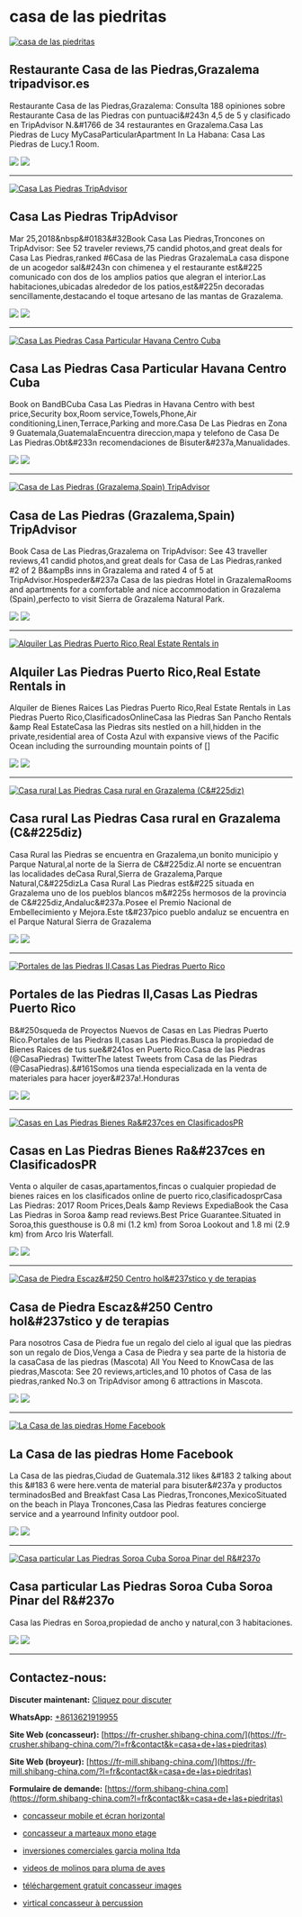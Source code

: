 # casa de las piedritas

<a href="https://swt.shibang-china.com/?l=fr&img&k=casa+de+las+piedritas" target="_blank">![casa de las piedritas](http://static.shibang-china.com/all-800x300/1044.jpg)</a>

## Restaurante Casa de las Piedras,Grazalema tripadvisor.es
Restaurante Casa de las Piedras,Grazalema: Consulta 188 opiniones sobre Restaurante Casa de las Piedras con puntuaci&#243n 4,5 de 5 y clasificado en TripAdvisor N.&#1766 de 34 restaurantes en Grazalema.Casa Las Piedras de Lucy MyCasaParticularApartment In La Habana: Casa Las Piedras de Lucy.1 Room.


<a href="https://whatsapp.shibangsoft.com/WhatsApp.php" target="_blank" title="WhatsApp">![](http://static.shibang-china.com/icon/whatsapp.png)</a> <a href="https://swt.shibang-china.com/?l=fr&icon&k=casa+de+las+piedritas" target="_blank">![](http://static.shibang-china.com/icon/chat-fr.png)</a>

---

<a href="https://swt.shibang-china.com/?l=fr&img&k=casa+de+las+piedritas" target="_blank">![Casa Las Piedras TripAdvisor](http://static.shibang-china.com/all-800x300/480.jpg)</a>

## Casa Las Piedras TripAdvisor
Mar 25,2018&nbsp&#0183&#32Book Casa Las Piedras,Troncones on TripAdvisor: See 52 traveler reviews,75 candid photos,and great deals for Casa Las Piedras,ranked #6Casa de las Piedras GrazalemaLa casa dispone de un acogedor sal&#243n con chimenea y el restaurante est&#225 comunicado con dos de los amplios patios que alegran el interior.Las habitaciones,ubicadas alrededor de los patios,est&#225n decoradas sencillamente,destacando el toque artesano de las mantas de Grazalema.


<a href="https://whatsapp.shibangsoft.com/WhatsApp.php" target="_blank" title="WhatsApp">![](http://static.shibang-china.com/icon/whatsapp.png)</a> <a href="https://swt.shibang-china.com/?l=fr&icon&k=casa+de+las+piedritas" target="_blank">![](http://static.shibang-china.com/icon/chat-fr.png)</a>

---

<a href="https://swt.shibang-china.com/?l=fr&img&k=casa+de+las+piedritas" target="_blank">![Casa Las Piedras Casa Particular Havana Centro Cuba](http://static.shibang-china.com/all-800x300/429.jpg)</a>

## Casa Las Piedras Casa Particular Havana Centro Cuba
Book on BandBCuba Casa Las Piedras in Havana Centro with best price,Security box,Room service,Towels,Phone,Air conditioning,Linen,Terrace,Parking and more.Casa De Las Piedras en Zona 9 Guatemala,GuatemalaEncuentra direccion,mapa y telefono de Casa De Las Piedras.Obt&#233n recomendaciones de Bisuter&#237a,Manualidades.


<a href="https://whatsapp.shibangsoft.com/WhatsApp.php" target="_blank" title="WhatsApp">![](http://static.shibang-china.com/icon/whatsapp.png)</a> <a href="https://swt.shibang-china.com/?l=fr&icon&k=casa+de+las+piedritas" target="_blank">![](http://static.shibang-china.com/icon/chat-fr.png)</a>

---

<a href="https://swt.shibang-china.com/?l=fr&img&k=casa+de+las+piedritas" target="_blank">![Casa de Las Piedras (Grazalema,Spain) TripAdvisor](http://static.shibang-china.com/all-800x300/591.jpg)</a>

## Casa de Las Piedras (Grazalema,Spain) TripAdvisor
Book Casa de Las Piedras,Grazalema on TripAdvisor: See 43 traveller reviews,41 candid photos,and great deals for Casa de Las Piedras,ranked #2 of 2 B&ampBs inns in Grazalema and rated 4 of 5 at TripAdvisor.Hospeder&#237a Casa de las piedras Hotel in GrazalemaRooms and apartments for a comfortable and nice accommodation in Grazalema (Spain),perfecto to visit Sierra de Grazalema Natural Park.


<a href="https://whatsapp.shibangsoft.com/WhatsApp.php" target="_blank" title="WhatsApp">![](http://static.shibang-china.com/icon/whatsapp.png)</a> <a href="https://swt.shibang-china.com/?l=fr&icon&k=casa+de+las+piedritas" target="_blank">![](http://static.shibang-china.com/icon/chat-fr.png)</a>

---

<a href="https://swt.shibang-china.com/?l=fr&img&k=casa+de+las+piedritas" target="_blank">![Alquiler Las Piedras Puerto Rico,Real Estate Rentals in](http://static.shibang-china.com/all-800x300/318.jpg)</a>

## Alquiler Las Piedras Puerto Rico,Real Estate Rentals in
Alquiler de Bienes Raices Las Piedras Puerto Rico,Real Estate Rentals in Las Piedras Puerto Rico,ClasificadosOnlineCasa las Piedras San Pancho Rentals &amp Real EstateCasa las Piedras sits nestled on a hill,hidden in the private,residential area of Costa Azul with expansive views of the Pacific Ocean including the surrounding mountain points of []


<a href="https://whatsapp.shibangsoft.com/WhatsApp.php" target="_blank" title="WhatsApp">![](http://static.shibang-china.com/icon/whatsapp.png)</a> <a href="https://swt.shibang-china.com/?l=fr&icon&k=casa+de+las+piedritas" target="_blank">![](http://static.shibang-china.com/icon/chat-fr.png)</a>

---

<a href="https://swt.shibang-china.com/?l=fr&img&k=casa+de+las+piedritas" target="_blank">![Casa rural Las Piedras Casa rural en Grazalema (C&#225diz)](http://static.shibang-china.com/all-800x300/607.jpg)</a>

## Casa rural Las Piedras Casa rural en Grazalema (C&#225diz)
Casa Rural las Piedras se encuentra en Grazalema,un bonito municipio y Parque Natural,al norte de la Sierra de C&#225diz.Al norte se encuentran las localidades deCasa Rural,Sierra de Grazalema,Parque Natural,C&#225dizLa Casa Rural Las Piedras est&#225 situada en Grazalema uno de los pueblos blancos m&#225s hermosos de la provincia de C&#225diz,Andaluc&#237a.Posee el Premio Nacional de Embellecimiento y Mejora.Este t&#237pico pueblo andaluz se encuentra en el Parque Natural Sierra de Grazalema


<a href="https://whatsapp.shibangsoft.com/WhatsApp.php" target="_blank" title="WhatsApp">![](http://static.shibang-china.com/icon/whatsapp.png)</a> <a href="https://swt.shibang-china.com/?l=fr&icon&k=casa+de+las+piedritas" target="_blank">![](http://static.shibang-china.com/icon/chat-fr.png)</a>

---

<a href="https://swt.shibang-china.com/?l=fr&img&k=casa+de+las+piedritas" target="_blank">![Portales de las Piedras II,Casas Las Piedras Puerto Rico](http://static.shibang-china.com/all-800x300/1441.jpg)</a>

## Portales de las Piedras II,Casas Las Piedras Puerto Rico
B&#250squeda de Proyectos Nuevos de Casas en Las Piedras Puerto Rico.Portales de las Piedras II,casas Las Piedras.Busca la propiedad de Bienes Raices de tus sue&#241os en Puerto Rico.Casa de las Piedras (@CasaPiedras) TwitterThe latest Tweets from Casa de las Piedras (@CasaPiedras).&#161Somos una tienda especializada en la venta de materiales para hacer joyer&#237a!.Honduras


<a href="https://whatsapp.shibangsoft.com/WhatsApp.php" target="_blank" title="WhatsApp">![](http://static.shibang-china.com/icon/whatsapp.png)</a> <a href="https://swt.shibang-china.com/?l=fr&icon&k=casa+de+las+piedritas" target="_blank">![](http://static.shibang-china.com/icon/chat-fr.png)</a>

---

<a href="https://swt.shibang-china.com/?l=fr&img&k=casa+de+las+piedritas" target="_blank">![Casas en Las Piedras Bienes Ra&#237ces en ClasificadosPR](http://static.shibang-china.com/all-800x300/1308.jpg)</a>

## Casas en Las Piedras Bienes Ra&#237ces en ClasificadosPR
Venta o alquiler de casas,apartamentos,fincas o cualquier propiedad de bienes raices en los clasificados online de puerto rico,clasificadosprCasa Las Piedras: 2017 Room Prices,Deals &amp Reviews ExpediaBook the Casa Las Piedras in Soroa &amp read reviews.Best Price Guarantee.Situated in Soroa,this guesthouse is 0.8 mi (1.2 km) from Soroa Lookout and 1.8 mi (2.9 km) from Arco Iris Waterfall.


<a href="https://whatsapp.shibangsoft.com/WhatsApp.php" target="_blank" title="WhatsApp">![](http://static.shibang-china.com/icon/whatsapp.png)</a> <a href="https://swt.shibang-china.com/?l=fr&icon&k=casa+de+las+piedritas" target="_blank">![](http://static.shibang-china.com/icon/chat-fr.png)</a>

---

<a href="https://swt.shibang-china.com/?l=fr&img&k=casa+de+las+piedritas" target="_blank">![Casa de Piedra Escaz&#250 Centro hol&#237stico y de terapias](http://static.shibang-china.com/all-800x300/982.jpg)</a>

## Casa de Piedra Escaz&#250 Centro hol&#237stico y de terapias
Para nosotros Casa de Piedra fue un regalo del cielo al igual que las piedras son un regalo de Dios,Venga a Casa de Piedra y sea parte de la historia de la casaCasa de las piedras (Mascota) All You Need to KnowCasa de las piedras,Mascota: See 20 reviews,articles,and 10 photos of Casa de las piedras,ranked No.3 on TripAdvisor among 6 attractions in Mascota.


<a href="https://whatsapp.shibangsoft.com/WhatsApp.php" target="_blank" title="WhatsApp">![](http://static.shibang-china.com/icon/whatsapp.png)</a> <a href="https://swt.shibang-china.com/?l=fr&icon&k=casa+de+las+piedritas" target="_blank">![](http://static.shibang-china.com/icon/chat-fr.png)</a>

---

<a href="https://swt.shibang-china.com/?l=fr&img&k=casa+de+las+piedritas" target="_blank">![La Casa de las piedras Home Facebook](http://static.shibang-china.com/all-800x300/904.jpg)</a>

## La Casa de las piedras Home Facebook
La Casa de las piedras,Ciudad de Guatemala.312 likes &#183 2 talking about this &#183 6 were here.venta de material para bisuter&#237a y productos terminadosBed and Breakfast Casa Las Piedras,Troncones,MexicoSituated on the beach in Playa Troncones,Casa las Piedras features concierge service and a yearround Infinity outdoor pool.


<a href="https://whatsapp.shibangsoft.com/WhatsApp.php" target="_blank" title="WhatsApp">![](http://static.shibang-china.com/icon/whatsapp.png)</a> <a href="https://swt.shibang-china.com/?l=fr&icon&k=casa+de+las+piedritas" target="_blank">![](http://static.shibang-china.com/icon/chat-fr.png)</a>

---

<a href="https://swt.shibang-china.com/?l=fr&img&k=casa+de+las+piedritas" target="_blank">![Casa particular Las Piedras Soroa Cuba Soroa Pinar del R&#237o](http://static.shibang-china.com/all-800x300/1107.jpg)</a>

## Casa particular Las Piedras Soroa Cuba Soroa Pinar del R&#237o
Casa las Piedras en Soroa,propiedad de ancho y natural,con 3 habitaciones.

<a href="https://whatsapp.shibangsoft.com/WhatsApp.php" target="_blank" title="WhatsApp">![](http://static.shibang-china.com/icon/whatsapp.png)</a> <a href="https://swt.shibang-china.com/?l=fr&icon&k=casa+de+las+piedritas" target="_blank">![](http://static.shibang-china.com/icon/chat-fr.png)</a>

---
## Contactez-nous:

**Discuter maintenant:** [Cliquez pour discuter](https://swt.shibang-china.com?l=fr&contact&k=casa+de+las+piedritas)

**WhatsApp:**  [+8613621919955](https://whatsapp.shibangsoft.com/WhatsApp.php)

**Site Web (concasseur):** [https://fr-crusher.shibang-china.com/](https://fr-crusher.shibang-china.com/?l=fr&contact&k=casa+de+las+piedritas)

**Site Web (broyeur):** [https://fr-mill.shibang-china.com/](https://fr-mill.shibang-china.com/?l=fr&contact&k=casa+de+las+piedritas)

**Formulaire de demande:** [https://form.shibang-china.com](https://form.shibang-china.com?l=fr&contact&k=casa+de+las+piedritas)

* [concasseur mobile et écran horizontal](../62/concasseur%20mobile%20et%20%C3%A9cran%20horizontal.md)

* [concasseur a marteaux mono etage](../61/concasseur%20a%20marteaux%20mono%20etage.md)

* [inversiones comerciales garcia molina ltda](../64/inversiones%20comerciales%20garcia%20molina%20ltda.md)

* [videos de molinos para pluma de aves](../63/videos%20de%20molinos%20para%20pluma%20de%20aves.md)

* [téléchargement gratuit concasseur images](../65/t%C3%A9l%C3%A9chargement%20gratuit%20concasseur%20images.md)

* [virtical concasseur à percussion](../65/virtical%20concasseur%20%C3%A0%20percussion.md)